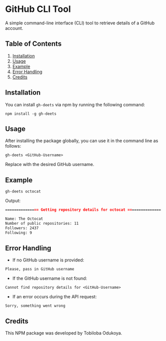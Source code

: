# GitHub CLI Tool

A simple command-line interface (CLI) tool to retrieve details of a GitHub account.

## Table of Contents

1. [Installation](#installation)
2. [Usage](#usage)
3. [Example](#example)
4. [Error Handling](#error-handling)
5. [Credits](#credits)

## Installation

You can install `gh-deets` via npm by running the following command:

```shell
npm install -g gh-deets

```

## Usage

After installing the package globally, you can use it in the command line as follows:

```shell
gh-deets <GitHub-Username>
```

Replace <GitHub-Username> with the desired GitHub username.

## Example

```shell
gh-deets octocat
```

Output:

```markdown
=============== Getting repository details for octocat ===============

Name: The Octocat
Number of public repositories: 11
Followers: 2437
Following: 9
```

## Error Handling

- If no GitHub username is provided:

```shell
Please, pass in GitHub username
```

- If the GitHub username is not found:

```shell
Cannot find repository details for <GitHub-Username>
```

- If an error occurs during the API request:

```shell
Sorry, something went wrong
```

## Credits

This NPM package was developed by Tobiloba Odukoya.
